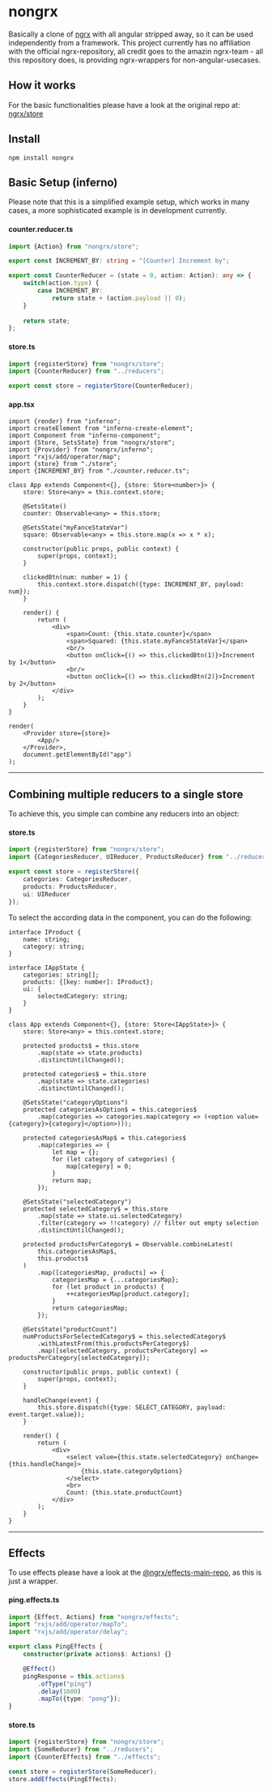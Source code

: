 # nongrx
Basically a clone of [ngrx](https://github.com/ngrx/store) with all angular stripped away, so it can be used independently from a framework.
This project currently has no affiliation with the official ngrx-repository, all credit goes to the amazin ngrx-team - all this repository does, is providing ngrx-wrappers for non-angular-usecases.

## How it works
For the basic functionalities please have a look at the original repo at: [ngrx/store](https://github.com/ngrx/store)

## Install
`npm install nongrx`

## Basic Setup (inferno)
Please note that this is a simplified example setup, which works in many cases, a more sophisticated example is in development currently.

#### counter.reducer.ts
```typescript
import {Action} from "nongrx/store";

export const INCREMENT_BY: string = "[Counter] Increment by";

export const CounterReducer = (state = 0, action: Action): any => {
    switch(action.type) {
        case INCREMENT_BY:
            return state + (action.payload || 0);
    }
    
    return state;
};
```

#### store.ts
```typescript
import {registerStore} from "nongrx/store";
import {CounterReducer} from "../reducers";

export const store = registerStore(CounterReducer);
```

#### app.tsx
```tsx
import {render} from "inferno";
import createElement from "inferno-create-element";
import Component from "inferno-component";
import {Store, SetsState} from "nongrx/store";
import {Provider} from "nongrx/inferno";
import "rxjs/add/operator/map";
import {store} from "./store";
import {INCREMENT_BY} from "./counter.reducer.ts";

class App extends Component<{}, {store: Store<number>}> {
    store: Store<any> = this.context.store;

    @SetsState()
    counter: Observable<any> = this.store;

    @SetsState("myFanceStateVar")
    square: Observable<any> = this.store.map(x => x * x);

    constructor(public props, public context) {
        super(props, context);
    }

    clickedBtn(num: number = 1) {
        this.context.store.dispatch({type: INCREMENT_BY, payload: num});
    }

    render() {
        return (
            <div>
                <span>Count: {this.state.counter}</span>
                <span>Squared: {this.state.myFanceStateVar}</span>
                <br/>
                <button onClick={() => this.clickedBtn(1)}>Increment by 1</button>
                <br/>
                <button onClick={() => this.clickedBtn(2)}>Increment by 2</button>
            </div>
        );
    }
}

render(
    <Provider store={store}>
        <App/>
    </Provider>,
    document.getElementById("app")
);
```
---
## Combining multiple reducers to a single store
To achieve this, you simple can combine any reducers into an object:
#### store.ts
```typescript
import {registerStore} from "nongrx/store";
import {CategoriesReducer, UIReducer, ProductsReducer} from "../reducers";

export const store = registerStore({
    categories: CategoriesReducer,
    products: ProductsReducer,
    ui: UIReducer
});
```
To select the according data in the component, you can do the following:
```tsx
interface IProduct {
    name: string;
    category: string;
}

interface IAppState {
    categories: string[];
    products: {[key: number]: IProduct};
    ui: {
        selectedCategory: string;
    }
}

class App extends Component<{}, {store: Store<IAppState>}> {
    store: Store<any> = this.context.store;
    
    protected products$ = this.store
        .map(state => state.products)
        .distinctUntilChanged();

    protected categories$ = this.store
        .map(state => state.categories)
        .distinctUntilChanged();
    
    @SetsState("categoryOptions")
    protected categoriesAsOption$ = this.categories$
        .map(categories => categories.map(category => (<option value={category}>{category}</option>)));
    
    protected categoriesAsMap$ = this.categories$
        .map(categories => {
            let map = {};
            for (let category of categories) {
                map[category] = 0;
            }
            return map;
        });
        
    @SetsState("selectedCategory")
    protected selectedCategory$ = this.store
        .map(state => state.ui.selectedCategory)
        .filter(category => !!category) // filter out empty selection
        .distinctUntilChanged();

    protected productsPerCategory$ = Observable.combineLatest(
        this.categoriesAsMap$,
        this.products$
    )
        .map([categoriesMap, products] => {
            categoriesMap = {...categoriesMap};
            for (let product in products) {
                ++categoriesMap[product.category];
            }
            return categoriesMap;
        });

    @SetsState("productCount")
    numProductsForSelectedCategory$ = this.selectedCategory$
        .withLatestFrom(this.productsPerCategory$)
        .map([selectedCategory, productsPerCategory] => productsPerCategory[selectedCategory]);

    constructor(public props, public context) {
        super(props, context);
    }

    handleChange(event) {
        this.store.dispatch({type: SELECT_CATEGORY, payload: event.target.value});
    }

    render() {
        return (
            <div>
                <select value={this.state.selectedCategory} onChange={this.handleChange}>
                    {this.state.categoryOptions}
                </select>
                <br>
                Count: {this.state.productCount}
            </div>
        );
    }
}
```

---
## Effects
To use effects please have a look at the [@ngrx/effects-main-repo](https://github.com/ngrx/effects), as this is just a wrapper.

#### ping.effects.ts
```typescript
import {Effect, Actions} from "nongrx/effects";
import "rxjs/add/operator/mapTo";
import "rxjs/add/operator/delay";

export class PingEffects {
    constructor(private actions$: Actions) {}

    @Effect()
    pingResponse = this.actions$
        .ofType("ping")
        .delay(1000)
        .mapTo({type: "pong"});
}
```

#### store.ts
```typescript
import {registerStore} from "nongrx/store";
import {SomeReducer} from "../reducers";
import {CounterEffects} from "../effects";

const store = registerStore(SomeReducer);
store.addEffects(PingEffects);
```
